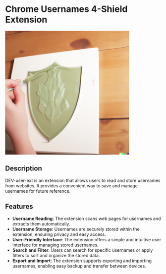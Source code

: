 # Chrome Usernames 4-Shield Extension

<img src="extension_screenshot.png" alt="Chrome Usernames Extension" width="400">

## Description

DEV-user-ext is an extension that allows users to read and store usernames from websites. It provides a convenient way to save and manage usernames for future reference.

## Features

- **Username Reading**: The extension scans web pages for usernames and extracts them automatically.
- **Username Storage**: Usernames are securely stored within the extension, ensuring privacy and easy access.
- **User-Friendly Interface**: The extension offers a simple and intuitive user interface for managing stored usernames.
- **Search and Filter**: Users can search for specific usernames or apply filters to sort and organize the stored data.
- **Export and Import**: The extension supports exporting and importing usernames, enabling easy backup and transfer between devices.
